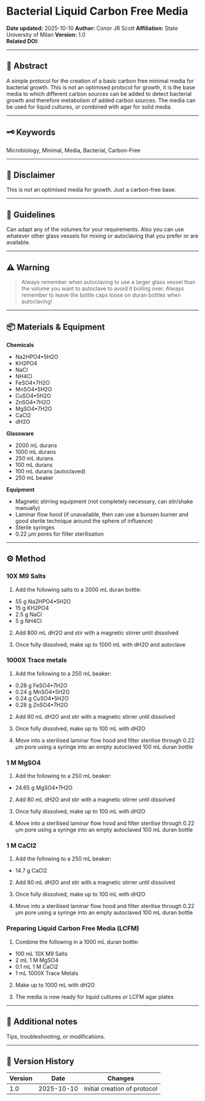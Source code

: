 # Bacterial Liquid Carbon Free Media

**Date updated:** 2025-10-10
**Author:** Conor JR Scott
**Affiliation:** State University of Milan
**Version:** 1.0  
**Related DOI:**  

---

## 🧪 Abstract
A simple protocol for the creation of a basic carbon free minimal media for bacterial growth. This is not an optimised protocol for growth, it is the base media to which different carbon sources can be added to detect bacterial growth and therefore metabolism of added carbon sources. The media can be used for liquid cultures, or combined with agar for solid media.

---

## 🗝️ Keywords

Microbiology, Minimal, Media, Bacterial, Carbon-Free

---

## 📣 Disclaimer

This is not an optimised media for growth. Just a carbon-free base.

---

## 🧭 Guidelines

Can adapt any of the volumes for your requirements. Also you can use whatever other glass vessels for mixing or autoclaving that you prefer or are available.

---

## ⚠️ Warning

> Always remember when autoclaving to use a larger glass vessel than the volume you want to autoclave to avoid it boiling over.
> Always remember to leave the bottle caps loose on duran bottles when autoclaving!

---

## 📦 Materials & Equipment
**Chemicals**
- Na2HPO4•5H2O
- KH2PO4
- NaCl
- NH4Cl
- FeSO4•7H2O
- MnSO4•5H2O
- CuSO4•5H2O
- ZnSO4•7H2O
- MgSO4•7H2O
- CaCl2
- dH2O

**Glassware**
- 2000 mL durans
- 1000 mL durans
- 250 mL durans
- 100 mL durans
- 100 mL durans (autoclaved)
- 250 mL beaker

**Equipment**
- Magnetic stirring equipment (not completely necessary, can stir/shake manually)
- Laminar flow hood (if unavailable, then can use a bunsen burner and good sterile technique around the sphere of influence)
- Sterile syringes
- 0.22 μm pores for filter sterilisation

---

## ⚙️ Method

### 10X M9 Salts
1. Add the following salts to a 2000 mL duran bottle:
  - 55 g Na2HPO4•5H2O
  - 15 g KH2PO4
  - 2.5 g NaCl
  - 5 g NH4Cl

2. Add 800 mL dH2O and stir with a magnetic stirrer until dissolved

3. Once fully dissolved, make up to 1000 mL with dH2O and autoclave

### 1000X Trace metals

1. Add the following to a 250 mL beaker:
  - 0.28 g FeSO4•7H2O
  - 0.24 g MnSO4•5H2O
  - 0.24 g CuSO4•5H2O
  - 0.28 g ZnSO4•7H2O

2. Add 80 mL dH2O and stir with a magnetic stirrer until dissolved

3. Once fully dissolved, make up to 100 mL with dH2O

4. Move into a sterilised laminar flow hood and filter sterilise through 0.22 μm pore using a syringe into an empty autoclaved 100 mL duran bottle

### 1 M MgSO4

1. Add the following to a 250 mL beaker:
  - 24.65 g MgSO4•7H2O

2. Add 80 mL dH2O and stir with a magnetic stirrer until dissolved

3. Once fully dissolved, make up to 100 mL with dH2O

4. Move into a sterilised laminar flow hood and filter sterilise through 0.22 μm pore using a syringe into an empty autoclaved 100 mL duran bottle

### 1 M CaCl2

1. Add the following to a 250 mL beaker:
  - 14.7 g CaCl2

2. Add 80 mL dH2O and stir with a magnetic stirrer until dissolved

3. Once fully dissolved, make up to 100 mL with dH2O

4. Move into a sterilised laminar flow hood and filter sterilise through 0.22 μm pore using a syringe into an empty autoclaved 100 mL duran bottle

### Preparing Liquid Carbon Free Media (LCFM)

1. Combine the following in a 1000 mL duran bottle:
  - 100 mL 10X M9 Salts
  - 2 mL 1 M MgSO4
  - 0.1 mL 1 M CaCl2
  - 1 mL 1000X Trace Metals

2. Make up to 1000 mL with dH2O

3. The media is now ready for liquid cultures or LCFM agar plates

---

## 🧾 Additional notes
Tips, troubleshooting, or modifications.

---

## 🧠 Version History

| Version | Date | Changes |
|----------|------|----------|
| 1.0 | 2025-10-10 | Initial creation of protocol |
